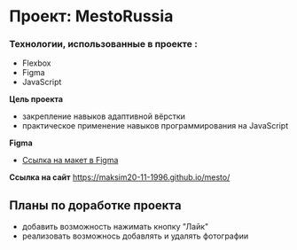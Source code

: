 # Проект: MestoRussia

### Технологии, использованные в проекте :
* Flexbox
* Figma
* JavaScript

**Цель проекта**
 - закрепление навыков адаптивной вёрстки
 - практическое применение навыков программирования на JavaScript


**Figma**

* [Ссылка на макет в Figma](https://www.figma.com/file/2cn9N9jSkmxD84oJik7xL7/JavaScript.-Sprint-4?node-id=28212%3A155)

__Ссылка на сайт__
https://maksim20-11-1996.github.io/mesto/

## __Планы по доработке проекта__
- добавить возможность нажимать кнопку "Лайк"
- реализовать возможнось добавлять и удалять фотографии
